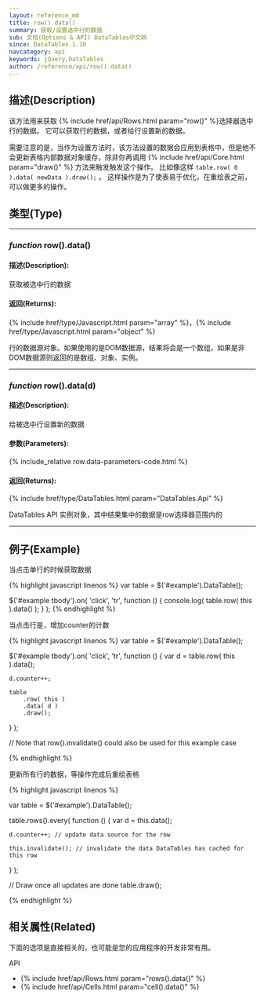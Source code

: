 ```yaml
---
layout: reference_md
title: row().data()
summary: 获取/设置选中行的数据
sub: 文档(Options & API) DataTables中文网
since: DataTables 1.10
navcategory: api
keywords: jQuery,DataTables
author: /reference/api/row().data()
---
```


## 描述(Description)

该方法用来获取
{% include href/api/Rows.html param="row()" %}选择器选中行的数据。
它可以获取行的数据，或者给行设置新的数据。

需要注意的是，当作为设置方法时，该方法设置的数据会应用到表格中，但是他不会更新表格内部数据对象缓存，除非你再调用 {% include href/api/Core.html param="draw()" %} 方法来触发触发这个操作。
比如像这样 `table.row( 0 ).data( newData ).draw();` 。 这样操作是为了使表易于优化，在重绘表之前，可以做更多的操作。



## 类型(Type)

---

### _function_ row().data()

#### 描述(Description):

获取被选中行的数据

#### 返回(Returns):

{% include href/type/Javascript.html param="array" %}，{% include href/type/Javascript.html param="object" %}

行的数据源对象。如果使用的是DOM数据源，结果将会是一个数组，如果是非DOM数据源则返回的是数组、对象、实例。

---


### _function_ row().data(d)

#### 描述(Description):

给被选中行设置新的数据

#### 参数(Parameters):

{% include_relative row.data-parameters-code.html %}

#### 返回(Returns):

{% include href/type/DataTables.html param="DataTables.Api" %}

DataTables API 实例对象，其中结果集中的数据是row选择器范围内的


---

## 例子(Example)

当点击单行的时候获取数据

{% highlight javascript linenos %}
var table = $('#example').DataTable();
 
$('#example tbody').on( 'click', 'tr', function () {
    console.log( table.row( this ).data() );
} );
{% endhighlight %}


当点击行是，增加counter的计数

{% highlight javascript linenos %}
var table = $('#example').DataTable();
 
$('#example tbody').on( 'click', 'tr', function () {
    var d = table.row( this ).data();
     
    d.counter++;
 
    table
        .row( this )
        .data( d )
        .draw();
} );
 
// Note that row().invalidate() could also be used for this example case

{% endhighlight %}

更新所有行的数据，等操作完成后重绘表格

{% highlight javascript linenos %}

var table = $('#example').DataTable();
 
table.rows().every( function () {
    var d = this.data();
 
    d.counter++; // update data source for the row
 
    this.invalidate(); // invalidate the data DataTables has cached for this row
} );
 
// Draw once all updates are done
table.draw();

{% endhighlight %}




## 相关属性(Related)
下面的选项是直接相关的，也可能是您的应用程序的开发非常有用。

API

- {% include href/api/Rows.html param="rows().data()" %}
- {% include href/api/Cells.html param="cell().data()" %}